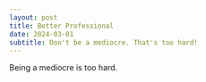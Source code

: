 ```yaml
---
layout: post
title: Better Professional
date: 2024-03-01
subtitle: Don't be a mediocre. That's too hard!
---
```

Being a mediocre is too hard.